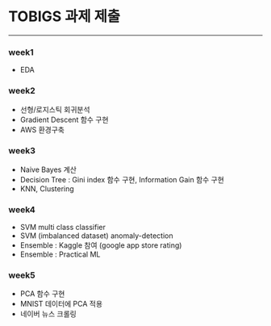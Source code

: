 # TOBIGS 과제 제출
---
### week1 
* EDA 

### week2 
* 선형/로지스틱 회귀분석
* Gradient Descent 함수 구현
* AWS 환경구축

### week3
* Naive Bayes 계산
* Decision Tree : Gini index 함수 구현, Information Gain 함수 구현
* KNN, Clustering

### week4
* SVM multi class classifier
* SVM (imbalanced dataset) anomaly-detection
* Ensemble : Kaggle 참여 (google app store rating)
* Ensemble : Practical ML 

### week5
* PCA 함수 구현
* MNIST 데이터에 PCA 적용
* 네이버 뉴스 크롤링
